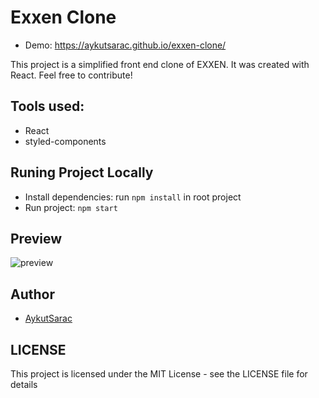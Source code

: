 # Exxen Clone
- Demo: https://aykutsarac.github.io/exxen-clone/

This project is a simplified front end clone of EXXEN. It was created with React. Feel free to contribute!

## Tools used:
- React
- styled-components

## Runing Project Locally
- Install dependencies: run `npm install` in root project
- Run project: `npm start`

## Preview

![preview](https://s4.gifyu.com/images/chrome-capture496124190434cba0.gif)

## Author
- [AykutSarac](https://github.com/aykutsarac)

## LICENSE
This project is licensed under the MIT License - see the LICENSE file for details
